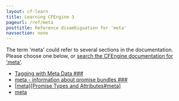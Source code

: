 ```yaml
---
layout: cf-learn
title: Learning CFEngine 3
pageurl: /ref/meta
posttitle: Reference disambiguation for 'meta'
navsection: none
---
```


The term 'meta' could refer to several sections in the documentation. Please choose one below, or
[search the CFEngine documentation for 'meta'](http://docs.cfengine.com/latest/search.html?q=meta).

- [Tagging with Meta Data \#\#\#](http://docs.cfengine.com/latest/guide-latest-release-whatsnew.html#tagging-with-meta-data-###)
- [meta - information about promise bundles \#\#\#](http://docs.cfengine.com/latest/guide-writing-and-serving-policy-promises-available-in-cfengine.html#meta-information-about-promise-bundles-###)
- [\[meta\]\[Promise Types and Attributes\#meta\]](http://docs.cfengine.com/latest/reference-common-attributes-include.html#meta-promise-types-and-attributes#meta)
- [meta](http://docs.cfengine.com/latest/reference-promise-types.html#meta)
